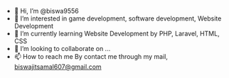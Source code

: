 - 👋 Hi, I’m @biswa9556
- 👀 I’m interested in game development, software development, Website Development
- 🌱 I’m currently learning Website Development by PHP, Laravel, HTML, CSS
- 💞️ I’m looking to collaborate on ...
- 📫 How to reach me By contact me through my mail, biswajitsamal607@gmail.com

<!---
biswa9556/biswa9556 is a ✨ special ✨ repository because its `README.md` (this file) appears on your GitHub profile.
You can click the Preview link to take a look at your changes.
--->
